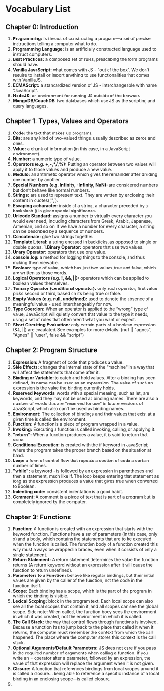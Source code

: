 # Vocabulary List
## Chapter 0: Introduction
1. **Programming:** is the act of constructing a program—a set of precise instructions telling a computer what to do.
1. **Programming Language:** is an artificially constructed language used to instruct computers.
1. **Best Practices:** a composed set of rules, prescribing the form programs should have.
1. **Vanilla JavaScript:** what comes with JS - "out of the box". We don't require to install or import anything to use functionalities that comes with VanillaJS.
1. **ECMAScript:** a standardized version of JS - interchangeable with name "JavaScript".
1. **NodeJS:** an environment for running JS outside of the browser.
1. **MongoDB/CouchDB:** two databases which use JS as the scripting and query languages.
## Chapter 1: Types, Values and Operators
1. **Code:** the text that makes up programs.
1. **Bits:** are any kind of two-valued things, usually described as zeros and ones.
1. **Value:** a chunk of information (in this case, in a JavaScript environment).
1. **Number:** a numeric type of value.
1. **Operators (e.g. +,-,*,/,%):** Putting an operator between two values will apply it to those values and produce a new value.
1. **Modulo:** an arithmetic operator which gives the remainder after dividing one number by another.
1. **Special Numbers (e.g. Infinity, -Infinity, NaN):**  are considered numbers but don’t behave like normal numbers.
1. **Strings:**  are used to represent text. They are written by enclosing their content in quotes(',",`).
1. **Escaping a character:** inside of a string, a character preceded by a backslash (\) is given special significance.
1. **Unicode Standard:** assigns a number to virtually every character you would ever need, including characters from Greek, Arabic, Japanese, Armenian, and so on. If we have a number for every character, a string can be described by a sequence of numbers.
1. **Concatenate:** glue two strings together.
1. **Template Literal:** a string encased in backticks, as opposed to single or double quotes.
1.**Binary Operator:** operators that use two values.
1. **Unary Operator:** operators that use one value.
1. **console.log:** a method for logging things to the console, and thus making them viewable.
1. **Boolean:** type of value, which has just two values,true and false, which are written as those words.
1. **Logical Operators (e.g. !, &&, ||):** operators which can be applied to boolean values themselves.
1. **Ternary Operator (conditional operator):** only such operator, first value picks second or third, based on its being true or false.
1. **Empty Values (e.g. null, undefined):** used to denote the absence of a meaningful value - used interchangeably for now.
1. **Type Coercion:** When an operator is applied to the “wrong” type of value, JavaScript will quietly convert that value to the type it needs, using a set of rules that often aren’t what you want or expect.
1. **Short Circuiting Evaluation:** only certain parts of a boolean expression (&&, ||) are evaulated. See examples for more details. (null || "agnes", "Agnes" || "user", false && "script")
## Chapter 2: Program Structure
1. **Expression:** A fragment of code that produces a value.
1. **Side Effects:** changes the internal state of the "machine" in a way that will affect the statements that come after it.
1. **Binding or Variable:** to catch and hold values. After a binding has been defined, its name can be used as an expression. The value of such an expression is the value the binding currently holds.
1. **Reserved Keywords:** words with a special meaning, such as let, are keywords, and they may not be used as binding names. There are also a number of words that are “reserved for use” in future versions of JavaScript, which also can’t be used as binding names.
1. **Environment:** The collection of bindings and their values that exist at a given time is called the environment.
1. **Function:** A function is a piece of program wrapped in a value.
1. **Invoking:** Executing a function is called invoking, calling, or applying it.
1. **"return":** When a function produces a value, it is said to return that value.
1. **Conditional Execution:**  is created with the if keyword in JavaScript; where the program takes the proper branch based on the situation at hand.
1. **Loop:** a form of control flow that repeats a section of code a certain number of times.
1. **"while":** a keyword - is followed by an expression in parentheses and then a statement, much like if. The loop keeps entering that statement as long as the expression produces a value that gives true when converted to Boolean.
1. **Indenting code:** consistent indentation is a good habit.
1. **Comment:** A comment is a piece of text that is part of a program but is completely ignored by the computer.
## Chapter 3: Functions 
1. **Function:** A function is created with an expression that starts with the keyword function. Functions have a set of parameters (in this case, only x) and a body, which contains the statements that are to be executed when the function is called. The function body of a function created this way must always be wrapped in braces, even when it consists of only a single statement.
1. **Return Statement:**  A return statement determines the value the function returns (A return keyword without an expression after it will cause the function to return undefined).
1. **Parameters to a Function:** behave like regular bindings, but their initial values are given by the caller of the function, not the code in the function itself.
1. **Scope:** Each binding has a scope, which is the part of the program in which the binding is visible.
1. **Lexical Scoping:** block in the program text. Each local scope can also see all the local scopes that contain it, and all scopes can see the global scope. Side note: When called, the function body sees the environment in which it was created, not the environment in which it is called.
1. **The Call Stack:** the way that control flows through functions is involved. Because a function has to jump back to the place that called it when it returns, the computer must remember the context from which the call happened. The place where the computer stores this context is the call stack.
1. **Optional Arguments/Default Parameters:** JS does not care if you pass in the required number of arguments when calling a function. If you write an = operator after a parameter, followed by an expression, the value of that expression will replace the argument when it is not given.
1. **Closure:** A function that references bindings from local scopes around it is called a closure... being able to reference a specific instance of a local binding in an enclosing scope—is called closure.
1. 